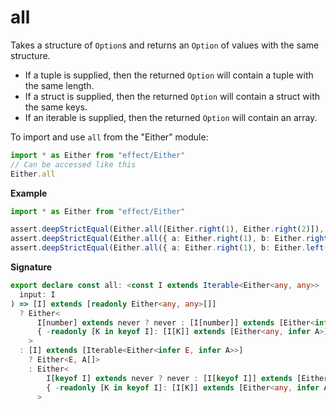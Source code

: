 # all

Takes a structure of `Option`s and returns an `Option` of values with the same structure.

- If a tuple is supplied, then the returned `Option` will contain a tuple with the same length.
- If a struct is supplied, then the returned `Option` will contain a struct with the same keys.
- If an iterable is supplied, then the returned `Option` will contain an array.

To import and use `all` from the "Either" module:

```ts
import * as Either from "effect/Either"
// Can be accessed like this
Either.all
```

**Example**

```ts
import * as Either from "effect/Either"

assert.deepStrictEqual(Either.all([Either.right(1), Either.right(2)]), Either.right([1, 2]))
assert.deepStrictEqual(Either.all({ a: Either.right(1), b: Either.right("hello") }), Either.right({ a: 1, b: "hello" }))
assert.deepStrictEqual(Either.all({ a: Either.right(1), b: Either.left("error") }), Either.left("error"))
```

**Signature**

```ts
export declare const all: <const I extends Iterable<Either<any, any>> | Record<string, Either<any, any>>>(
  input: I
) => [I] extends [readonly Either<any, any>[]]
  ? Either<
      I[number] extends never ? never : [I[number]] extends [Either<infer E, any>] ? E : never,
      { -readonly [K in keyof I]: [I[K]] extends [Either<any, infer A>] ? A : never }
    >
  : [I] extends [Iterable<Either<infer E, infer A>>]
    ? Either<E, A[]>
    : Either<
        I[keyof I] extends never ? never : [I[keyof I]] extends [Either<infer E, any>] ? E : never,
        { -readonly [K in keyof I]: [I[K]] extends [Either<any, infer A>] ? A : never }
      >
```
